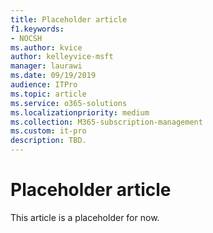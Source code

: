 ```yaml
---
title: Placeholder article
f1.keywords:
- NOCSH
ms.author: kvice
author: kelleyvice-msft
manager: laurawi
ms.date: 09/19/2019
audience: ITPro
ms.topic: article
ms.service: o365-solutions
ms.localizationpriority: medium
ms.collection: M365-subscription-management
ms.custom: it-pro
description: TBD.
---
```


# Placeholder article

This article is a placeholder for now.